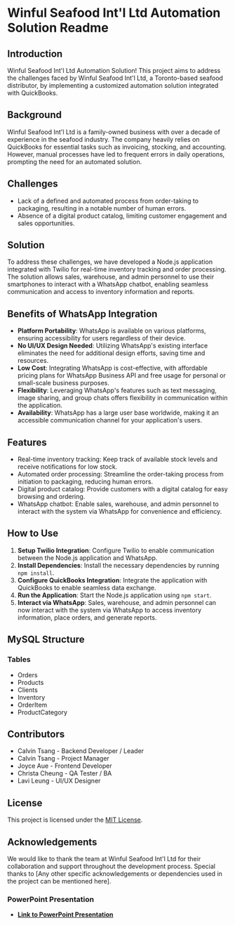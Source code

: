 # Winful Seafood Int'l Ltd Automation Solution Readme

## Introduction
Winful Seafood Int'l Ltd Automation Solution! This project aims to address the challenges faced by Winful Seafood Int'l Ltd, a Toronto-based seafood distributor, by implementing a customized automation solution integrated with QuickBooks.

## Background
Winful Seafood Int'l Ltd is a family-owned business with over a decade of experience in the seafood industry. The company heavily relies on QuickBooks for essential tasks such as invoicing, stocking, and accounting. However, manual processes have led to frequent errors in daily operations, prompting the need for an automated solution.

## Challenges
- Lack of a defined and automated process from order-taking to packaging, resulting in a notable number of human errors.
- Absence of a digital product catalog, limiting customer engagement and sales opportunities.

## Solution
To address these challenges, we have developed a Node.js application integrated with Twilio for real-time inventory tracking and order processing. The solution allows sales, warehouse, and admin personnel to use their smartphones to interact with a WhatsApp chatbot, enabling seamless communication and access to inventory information and reports.

## Benefits of WhatsApp Integration
- **Platform Portability**: WhatsApp is available on various platforms, ensuring accessibility for users regardless of their device.
- **No UI/UX Design Needed**: Utilizing WhatsApp's existing interface eliminates the need for additional design efforts, saving time and resources.
- **Low Cost**: Integrating WhatsApp is cost-effective, with affordable pricing plans for WhatsApp Business API and free usage for personal or small-scale business purposes.
- **Flexibility**: Leveraging WhatsApp's features such as text messaging, image sharing, and group chats offers flexibility in communication within the application.
- **Availability**: WhatsApp has a large user base worldwide, making it an accessible communication channel for your application's users.

## Features
- Real-time inventory tracking: Keep track of available stock levels and receive notifications for low stock.
- Automated order processing: Streamline the order-taking process from initiation to packaging, reducing human errors.
- Digital product catalog: Provide customers with a digital catalog for easy browsing and ordering.
- WhatsApp chatbot: Enable sales, warehouse, and admin personnel to interact with the system via WhatsApp for convenience and efficiency.

## How to Use
1. **Setup Twilio Integration**: Configure Twilio to enable communication between the Node.js application and WhatsApp.
2. **Install Dependencies**: Install the necessary dependencies by running `npm install`.
3. **Configure QuickBooks Integration**: Integrate the application with QuickBooks to enable seamless data exchange.
4. **Run the Application**: Start the Node.js application using `npm start`.
5. **Interact via WhatsApp**: Sales, warehouse, and admin personnel can now interact with the system via WhatsApp to access inventory information, place orders, and generate reports.

## MySQL Structure

### Tables
- Orders
- Products
- Clients
- Inventory
- OrderItem
- ProductCategory

## Contributors
- Calvin Tsang - Backend Developer / Leader
- Calvin Tsang - Project Manager
- Joyce Aue - Frontend Developer
- Christa Cheung - QA Tester / BA
- Lavi Leung - UI/UX Designer

## License
This project is licensed under the [MIT License](LICENSE).

## Acknowledgements
We would like to thank the team at Winful Seafood Int'l Ltd for their collaboration and support throughout the development process. Special thanks to [Any other specific acknowledgements or dependencies used in the project can be mentioned here].

### PowerPoint Presentation
- **[Link to PowerPoint Presentation](https://docs.google.com/presentation/d/1kUpNajkOu1tzD93bdBFktPHLtMFpLnCl_XyrQimcNCU/edit?usp=sharing)**



